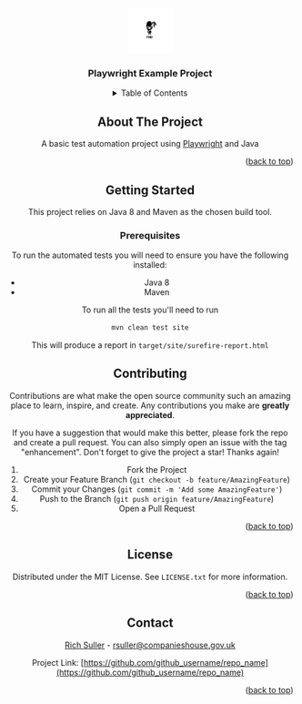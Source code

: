 <div id="top"></div>
<!--
*** Thanks for checking out the Best-README-Template. If you have a suggestion
*** that would make this better, please fork the repo and create a pull request
*** or simply open an issue with the tag "enhancement".
*** Don't forget to give the project a star!
*** Thanks again! Now go create something AMAZING! :D
-->



<!-- PROJECT LOGO -->
<br />
<div align="center">
  <a>
    <img src="images/ninja_logo.jpg" alt="Logo" width="80" height="80">
  </a>

<h3 align="center">Playwright Example Project</h3>


<!-- TABLE OF CONTENTS -->
<details>
  <summary>Table of Contents</summary>
  <ol>
    <li>
      <a href="#about-the-project">About The Project</a>
    </li>
    <li>
      <a href="#getting-started">Getting Started</a>
      <ul>
        <li><a href="#prerequisites">Prerequisites</a></li>
      </ul>
    </li>
    <li><a href="#contributing">Contributing</a></li>
    <li><a href="#license">License</a></li>
    <li><a href="#contact">Contact</a></li>
  </ol>
</details>



<!-- ABOUT THE PROJECT -->

## About The Project

<div id="about-the-project">
A basic test automation project using <a href="https://playwright.dev/">Playwright</a> and Java
</div>
<p align="right">(<a href="#top">back to top</a>)</p>



<!-- GETTING STARTED -->

## Getting Started

This project relies on Java 8 and Maven as the chosen build tool.

### Prerequisites

<div id="prerequisites"></div>

To run the automated tests you will need to ensure you have the following installed:

* Java 8
* Maven

To run all the tests you'll need to run

  ```sh
  mvn clean test site
  ```

This will produce a report in `target/site/surefire-report.html`

<!-- CONTRIBUTING -->

## Contributing

<div id="contributing"></div>

Contributions are what make the open source community such an amazing place to learn, inspire, and create. Any
contributions you make are **greatly appreciated**.

If you have a suggestion that would make this better, please fork the repo and create a pull request. You can also
simply open an issue with the tag "enhancement". Don't forget to give the project a star! Thanks again!

1. Fork the Project
2. Create your Feature Branch (`git checkout -b feature/AmazingFeature`)
3. Commit your Changes (`git commit -m 'Add some AmazingFeature'`)
4. Push to the Branch (`git push origin feature/AmazingFeature`)
5. Open a Pull Request

<p align="right">(<a href="#top">back to top</a>)</p>

<!-- LICENSE -->

## License

<div id="license"></div>

Distributed under the MIT License. See `LICENSE.txt` for more information.

<p align="right">(<a href="#top">back to top</a>)</p>

<!-- CONTACT -->

## Contact

<div id="contact"></div>

[Rich Suller](https://www.linkedin.com/in/richard-suller-603a60108/) - rsuller@companieshouse.gov.uk

Project Link: [https://github.com/github_username/repo_name](https://github.com/github_username/repo_name)

<p align="right">(<a href="#top">back to top</a>)</p>
